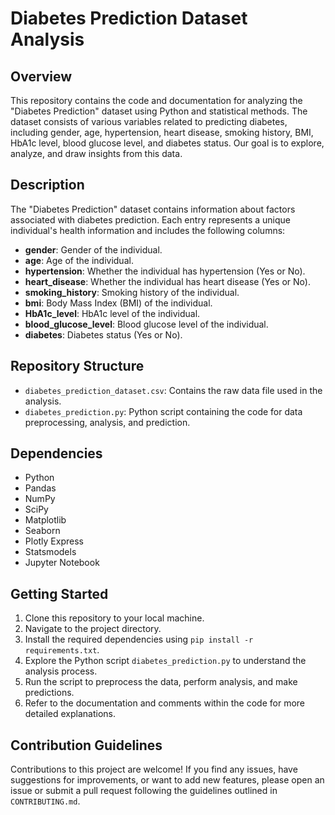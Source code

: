 # Diabetes Prediction Dataset Analysis

## Overview
This repository contains the code and documentation for analyzing the "Diabetes Prediction" dataset using Python and statistical methods. The dataset consists of various variables related to predicting diabetes, including gender, age, hypertension, heart disease, smoking history, BMI, HbA1c level, blood glucose level, and diabetes status. Our goal is to explore, analyze, and draw insights from this data.

## Description
The "Diabetes Prediction" dataset contains information about factors associated with diabetes prediction. Each entry represents a unique individual's health information and includes the following columns:

- **gender**: Gender of the individual.
- **age**: Age of the individual.
- **hypertension**: Whether the individual has hypertension (Yes or No).
- **heart_disease**: Whether the individual has heart disease (Yes or No).
- **smoking_history**: Smoking history of the individual.
- **bmi**: Body Mass Index (BMI) of the individual.
- **HbA1c_level**: HbA1c level of the individual.
- **blood_glucose_level**: Blood glucose level of the individual.
- **diabetes**: Diabetes status (Yes or No).

## Repository Structure
- `diabetes_prediction_dataset.csv`: Contains the raw data file used in the analysis.
- `diabetes_prediction.py`: Python script containing the code for data preprocessing, analysis, and prediction.

## Dependencies
- Python
- Pandas
- NumPy
- SciPy
- Matplotlib
- Seaborn
- Plotly Express
- Statsmodels
- Jupyter Notebook

## Getting Started
1. Clone this repository to your local machine.
2. Navigate to the project directory.
3. Install the required dependencies using `pip install -r requirements.txt`.
4. Explore the Python script `diabetes_prediction.py` to understand the analysis process.
5. Run the script to preprocess the data, perform analysis, and make predictions.
6. Refer to the documentation and comments within the code for more detailed explanations.

## Contribution Guidelines
Contributions to this project are welcome! If you find any issues, have suggestions for improvements, or want to add new features, please open an issue or submit a pull request following the guidelines outlined in `CONTRIBUTING.md`.
